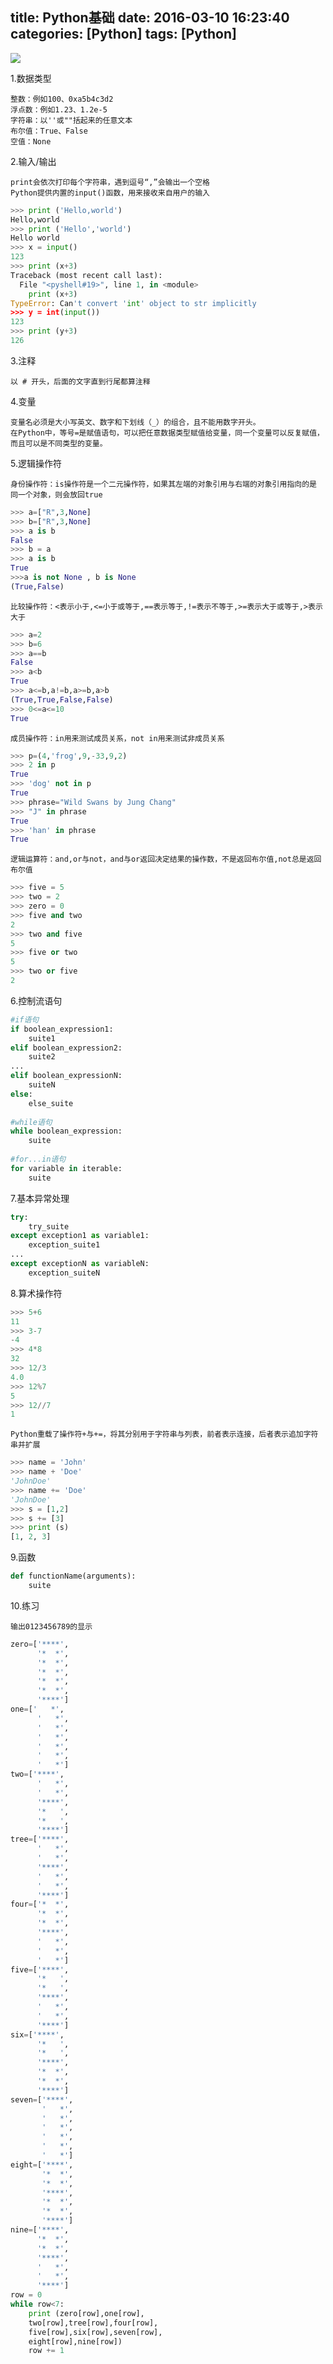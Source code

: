 title: Python基础
date: 2016-03-10 16:23:40
categories: [Python]
tags: [Python]
---
![](http://b.zol-img.com.cn/desk/bizhi/image/7/1024x768/1457422837901.jpg)
<!--more-->
1.数据类型

	整数：例如100、0xa5b4c3d2
	浮点数：例如1.23、1.2e-5
	字符串：以''或""括起来的任意文本
	布尔值：True、False
	空值：None
    
2.输入/输出

	print会依次打印每个字符串，遇到逗号“,”会输出一个空格
	Python提供内置的input()函数，用来接收来自用户的输入

```python
>>> print ('Hello,world')
Hello,world
>>> print ('Hello','world')
Hello world
>>> x = input()
123
>>> print (x+3)
Traceback (most recent call last):
  File "<pyshell#19>", line 1, in <module>
    print (x+3)
TypeError: Can't convert 'int' object to str implicitly
>>> y = int(input())
123
>>> print (y+3)
126
```

3.注释
 
	以 # 开头，后面的文字直到行尾都算注释
 
 4.变量
 
	变量名必须是大小写英文、数字和下划线（_）的组合，且不能用数字开头。
	在Python中，等号=是赋值语句，可以把任意数据类型赋值给变量，同一个变量可以反复赋值，
	而且可以是不同类型的变量。
    
5.逻辑操作符

	身份操作符：is操作符是一个二元操作符，如果其左端的对象引用与右端的对象引用指向的是
	同一个对象，则会放回true

```python
>>> a=["R",3,None]
>>> b=["R",3,None]
>>> a is b
False
>>> b = a
>>> a is b
True
>>>a is not None , b is None
(True,False)
```

	比较操作符：<表示小于,<=小于或等于,==表示等于,!=表示不等于,>=表示大于或等于,>表示大于

```python
>>> a=2
>>> b=6
>>> a==b
False
>>> a<b
True
>>> a<=b,a!=b,a>=b,a>b
(True,True,False,False)
>>> 0<=a<=10
True
```

	成员操作符：in用来测试成员关系，not in用来测试非成员关系

```python
>>> p=(4,'frog',9,-33,9,2)
>>> 2 in p
True
>>> 'dog' not in p
True
>>> phrase="Wild Swans by Jung Chang"
>>> "J" in phrase
True
>>> 'han' in phrase
True
```

	逻辑运算符：and,or与not，and与or返回决定结果的操作数，不是返回布尔值,not总是返回布尔值

```python
>>> five = 5
>>> two = 2
>>> zero = 0
>>> five and two
2
>>> two and five
5
>>> five or two
5
>>> two or five
2
```

6.控制流语句

```python
#if语句
if boolean_expression1:
    suite1
elif boolean_expression2:
    suite2
...
elif boolean_expressionN:
    suiteN
else:
    else_suite
    
#while语句
while boolean_expression:
    suite
    
#for...in语句
for variable in iterable:
    suite
```

7.基本异常处理

```python
try:
    try_suite
except exception1 as variable1:
    exception_suite1
...
except exceptionN as variableN:
    exception_suiteN
```

8.算术操作符

```python
>>> 5+6
11
>>> 3-7
-4
>>> 4*8
32
>>> 12/3
4.0
>>> 12%7
5
>>> 12//7
1
```

	Python重载了操作符+与+=，将其分别用于字符串与列表，前者表示连接，后者表示追加字符串并扩展

```python
>>> name = 'John'
>>> name + 'Doe'
'JohnDoe'
>>> name += 'Doe'
'JohnDoe'
>>> s = [1,2]
>>> s += [3]
>>> print (s)
[1, 2, 3]
```

9.函数

```python
def functionName(arguments):
    suite
```

10.练习

	输出0123456789的显示

```python
zero=['****',
	  '*  *',
	  '*  *',
	  '*  *',
	  '*  *',
	  '*  *',
	  '****']
one=['   *',
	  '   *',
	  '   *',
	  '   *',
	  '   *',
	  '   *',
	  '   *']
two=['****',
	  '   *',
	  '   *',
	  '****',
	  '*   ',
	  '*   ',
	  '****']
tree=['****',
	  '   *',
	  '   *',
	  '****',
	  '   *',
	  '   *',
	  '****']
four=['*  *',
	  '*  *',
	  '*  *',
	  '****',
	  '   *',
	  '   *',
	  '   *']
five=['****',
	  '*   ',
	  '*   ',
	  '****',
	  '   *',
	  '   *',
	  '****']
six=['****',
	  '*   ',
	  '*   ',
	  '****',
	  '*  *',
	  '*  *',
	  '****']
seven=['****',
	   '   *',
	   '   *',
	   '   *',
	   '   *',
	   '   *',
	   '   *']
eight=['****',
	   '*  *',
	   '*  *',
	   '****',
	   '*  *',
	   '*  *',
	   '****']
nine=['****',
	  '*  *',
	  '*  *',
	  '****',
	  '   *',
	  '   *',
	  '****']
row = 0
while row<7:
	print (zero[row],one[row],
	two[row],tree[row],four[row],
	five[row],six[row],seven[row],
	eight[row],nine[row])
	row += 1
```

